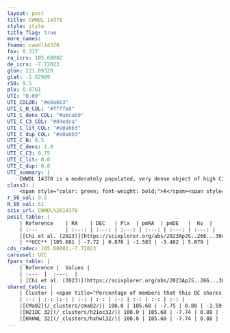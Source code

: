 ```yaml
---
layout: post
title: CWWDL 14378
style: style
title_flag: true
more_names: 
fname: cwwdl14378
fov: 0.317
ra_icrs: 105.68082
de_icrs: -7.72023
glon: 221.09329
glat: -1.02989
r50: 9.5
plx: 0.8761
UTI: "0.00"
UTI_COLOR: "#e0a6b3"
UTI_C_N_COL: "#ffffe8"
UTI_C_dens_COL: "#a6cab9"
UTI_C_C3_COL: "#d4edca"
UTI_C_lit_COL: "#e0a6b3"
UTI_C_dup_COL: "#e0a6b3"
UTI_C_N: 0.5
UTI_C_dens: 1.0
UTI_C_C3: 0.75
UTI_C_lit: 0.0
UTI_C_dup: 0.0
UTI_summary: |
    CWWDL 14378 is a moderately populated, very dense object of high C3 quality. It was recently reported in the literature.<br><br><span style="color: #99180f; font-weight: bold;">Warning: </span>This is very likely a duplicate object, which shares a large percentage of members with at least one previously reported entry.
class3: |
    <span style="color: green; font-weight: bold;">A</span><span style="color: #FFC300; font-weight: bold;">B</span>
r_50_val: 9.5
N_50_val: 51
scix_url: CWWDL%2014378
posit_table: |
    | Reference    | RA    | DEC   | Plx  | pmRA  | pmDE   |  Rv  |
    | :---         | :---: | :---: | :---: | :---: | :---: | :---: |
    |[Chi et al. (2023)](https://scixplorer.org/abs/2023ApJS..266...36C) | 105.657 | -7.734 | 0.888 | -1.557 | -3.458 | 7.705 |
    | **UCC** |105.681 | -7.72 | 0.876 | -1.583 | -3.482 | 5.879 | 
cds_radec: 105.68082,-7.72023
carousel: UCC
fpars_table: |
    | Reference |  Values |
    | :---  |  :---:  |
    | [Chi et al. (2023)](https://scixplorer.org/abs/2023ApJS..266...36C) | `logAge=7.58, Z=-0.28` |
shared_table: |
    | Cluster | <span title="Percentage of members that this OC shares with the ones listed">%</span>   | RA   | DEC   | Plx   | pmRA  | pmDE  | Rv | UTI |
    | :-: | :-: |:-: | :-: | :-: | :-: | :-: | :-: | :-: |
    |[CMa02](/_clusters/cma02/)| 100.0 | 105.68 | -7.75 | 0.88 | -1.59 | -3.48 | 5.88 |0.01 |
    |[H21OC 32](/_clusters/h21oc32/)| 100.0 | 105.68 | -7.74 | 0.88 | -1.59 | -3.48 | 6.47 |0.01 |
    |[HXHWL 32](/_clusters/hxhwl32/)| 100.0 | 105.68 | -7.74 | 0.88 | -1.59 | -3.48 | 6.47 |0.47 |
---
```

